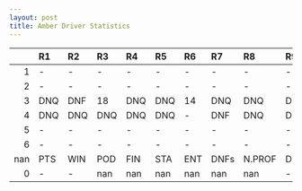 ```yaml
---
layout: post 
title: Amber Driver Statistics
--- 
```


|     | R1   | R2   | R3   | R4   | R5   | R6   | R7   | R8     | R9   | R10   | R11   | R12   | Points   | Pos   |
|----:|:-----|:-----|:-----|:-----|:-----|:-----|:-----|:-------|:-----|:------|:------|:------|:---------|:------|
|   1 | -    | -    | -    | -    | -    | -    | -    | -      | -    | -     | -     | -     | nan      | nan   |
|   2 | -    | -    | -    | -    | -    | -    | -    | -      | -    | -     | -     | -     | nan      | nan   |
|   3 | DNQ  | DNF  | 18   | DNQ  | DNQ  | 14   | DNQ  | DNQ    | DNQ  | DNF   | DNQ   | -     | nan      | nan   |
|   4 | DNQ  | DNQ  | DNQ  | DNQ  | DNQ  | -    | DNF  | DNQ    | DNQ  | 12    | DNF   | -     | nan      | nan   |
|   5 | -    | -    | -    | -    | -    | -    | -    | -      | -    | -     | -     | -     | 0.0      | 39.0  |
|   6 | -    | -    | -    | -    | -    | -    | -    | -      | -    | -     | -     | -     | 0.0      | 56.0  |
| nan | PTS  | WIN  | POD  | FIN  | STA  | ENT  | DNFs | N.PROF | DNQ  | %FIN  | PPR   | BST   | CHA      | RNK   |
|   0 | -    | -    | nan  | nan  | nan  | nan  | nan  | nan    | -    | -     | -     | DNQ   | -        | -     |